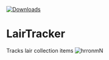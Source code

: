 [![Downloads](https://img.shields.io/github/downloads/SecretFox/LairTracker/total?style=for-the-badge)](https://github.com/SecretFox/LairTracker/releases)  
# LairTracker
Tracks lair collection items
![hrronmN](https://user-images.githubusercontent.com/25548149/212481463-0efb023a-61e3-4139-bdf6-97e52460f2ec.jpeg)
